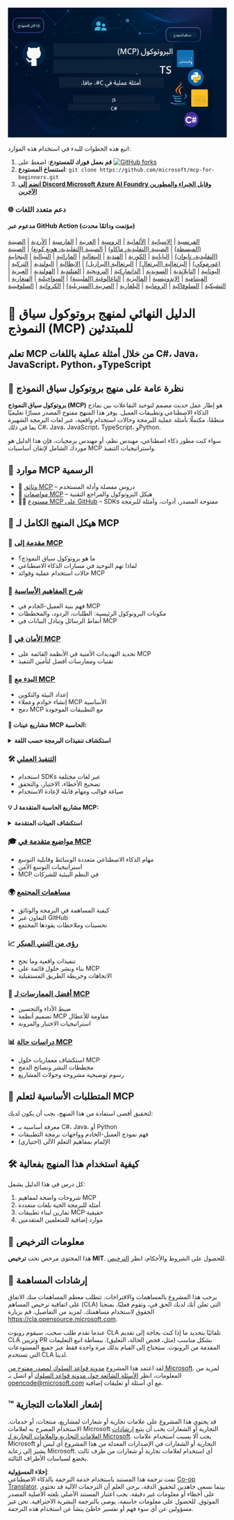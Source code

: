 <!--
CO_OP_TRANSLATOR_METADATA:
{
  "original_hash": "2a21391378c12ecfef50f866329dfde0",
  "translation_date": "2025-05-17T05:17:22+00:00",
  "source_file": "README.md",
  "language_code": "ar"
}
-->
![MCP للمبتدئين](../../translated_images/mcp-beginners.d21ba1f29a4d6177f2f95151a2f188ef968b4a2fdb50ce0d033d2aa1978ceb90.ar.png)

اتبع هذه الخطوات للبدء في استخدام هذه الموارد:
1. **قم بعمل فورك للمستودع**: اضغط على [![GitHub forks](https://img.shields.io/github/forks/microsoft/mcp-for-beginners.svg?style=social&label=Fork)](https://GitHub.com/microsoft/mcp-for-beginners/network)
2. **استنساخ المستودع**: `git clone https://github.com/microsoft/mcp-for-beginners.git`
3. [**انضم إلى Discord Microsoft Azure AI Foundry وقابل الخبراء والمطورين الآخرين**](https://discord.com/invite/ByRwuEEgH4)

### 🌐 دعم متعدد اللغات

#### مدعوم عبر GitHub Action (مؤتمت ودائمًا محدث)
[الفرنسية](../fr/README.md) | [الإسبانية](../es/README.md) | [الألمانية](../de/README.md) | [الروسية](../ru/README.md) | [العربية](./README.md) | [الفارسية](../fa/README.md) | [الأردية](../ur/README.md) | [الصينية (المبسطة)](../zh/README.md) | [الصينية (التقليدية، ماكاو)](../mo/README.md) | [الصينية (التقليدية، هونغ كونغ)](../hk/README.md) | [الصينية (التقليدية، تايوان)](../tw/README.md) | [اليابانية](../ja/README.md) | [الكورية](../ko/README.md) | [الهندية](../hi/README.md) | [البنغالية](../bn/README.md) | [الماراثية](../mr/README.md) | [النيبالية](../ne/README.md) | [البنجابية (غورموكي)](../pa/README.md) | [البرتغالية (البرتغال)](../pt/README.md) | [البرتغالية (البرازيل)](../br/README.md) | [الإيطالية](../it/README.md) | [البولندية](../pl/README.md) | [التركية](../tr/README.md) | [اليونانية](../el/README.md) | [التايلاندية](../th/README.md) | [السويدية](../sv/README.md) | [الدانماركية](../da/README.md) | [النرويجية](../no/README.md) | [الفنلندية](../fi/README.md) | [الهولندية](../nl/README.md) | [العبرية](../he/README.md) | [الفيتنامية](../vi/README.md) | [الإندونيسية](../id/README.md) | [الماليزية](../ms/README.md) | [التاغالوغية (الفلبينية)](../tl/README.md) | [السواحيلية](../sw/README.md) | [الهنغارية](../hu/README.md) | [التشيكية](../cs/README.md) | [السلوفاكية](../sk/README.md) | [الرومانية](../ro/README.md) | [البلغارية](../bg/README.md) | [الصربية (السيريلية)](../sr/README.md) | [الكرواتية](../hr/README.md) | [السلوفينية](../sl/README.md)
# 🚀 الدليل النهائي لمنهج بروتوكول سياق النموذج (MCP) للمبتدئين

## **تعلم MCP من خلال أمثلة عملية باللغات C#، Java، JavaScript، Python، وTypeScript**

## 🧠 نظرة عامة على منهج بروتوكول سياق النموذج

**بروتوكول سياق النموذج (MCP)** هو إطار عمل حديث مصمم لتوحيد التفاعلات بين نماذج الذكاء الاصطناعي وتطبيقات العميل. يوفر هذا المنهج مفتوح المصدر مسارًا تعليميًا منظمًا، مكتملًا بأمثلة عملية للبرمجة وحالات استخدام واقعية، عبر لغات البرمجة الشهيرة بما في ذلك C#، Java، JavaScript، TypeScript، وPython.

سواء كنت مطور ذكاء اصطناعي، مهندس نظم، أو مهندس برمجيات، فإن هذا الدليل هو موردك الشامل لإتقان أساسيات MCP واستراتيجيات التنفيذ.

## 🔗 موارد MCP الرسمية

- 📘 [وثائق MCP](https://modelcontextprotocol.io/) – دروس مفصلة وأدلة المستخدم  
- 📜 [مواصفات MCP](https://spec.modelcontextprotocol.io/) – هيكل البروتوكول والمراجع التقنية  
- 🧑‍💻 [مستودع MCP على GitHub](https://github.com/modelcontextprotocol) – SDKs مفتوحة المصدر، أدوات، وأمثلة للبرمجة  

## 🧭 هيكل المنهج الكامل لـ MCP

### 📌 [مقدمة إلى MCP](./00-Introduction/README.md)

- ما هو بروتوكول سياق النموذج؟
- لماذا تهم التوحيد في مسارات الذكاء الاصطناعي
- حالات استخدام عملية وفوائد MCP

### 🧩 [شرح المفاهيم الأساسية](./01-CoreConcepts/README.md)

- فهم بنية العميل-الخادم في MCP
- مكونات البروتوكول الرئيسية: الطلبات، الردود، والمخططات
- أنماط الرسائل وتبادل البيانات في MCP

### 🔐 [الأمان في MCP](./02-Security/readme.md)

- تحديد التهديدات الأمنية في الأنظمة القائمة على MCP
- تقنيات وممارسات أفضل لتأمين التنفيذ

### 🚀 [البدء مع MCP](./03-GettingStarted/README.md)

- إعداد البيئة والتكوين
- إنشاء خوادم وعملاء MCP الأساسية
- دمج MCP مع التطبيقات الموجودة

#### 🧮 مشاريع عينات MCP الحاسبة:
<details>
  <summary><strong>استكشاف تنفيذات البرمجة حسب اللغة</strong></summary>

  - [مثال خادم MCP في C#](./03-GettingStarted/samples/csharp/README.md)
  - [Java MCP الحاسبة](./03-GettingStarted/samples/java/calculator/README.md)
  - [عرض MCP في JavaScript](./03-GettingStarted/samples/javascript/README.md)
  - [خادم MCP في Python](../../03-GettingStarted/samples/python/mcp_calculator_server.py)
  - [مثال MCP في TypeScript](./03-GettingStarted/samples/typescript/README.md)

</details>

### 🛠️ [التنفيذ العملي](./04-PracticalImplementation/README.md)

- استخدام SDKs عبر لغات مختلفة
- تصحيح الأخطاء، الاختبار، والتحقق
- صياغة قوالب ومهام قابلة لإعادة الاستخدام

#### 💡 مشاريع الحاسبة المتقدمة لـ MCP:
<details>
  <summary><strong>استكشاف العينات المتقدمة</strong></summary>

  - [عينة متقدمة في C#](./04-PracticalImplementation/samples/csharp/README.md)
  - [مثال تطبيق الحاوية في Java](./04-PracticalImplementation/samples/java/containerapp/README.md)
  - [عينة متقدمة في JavaScript](./04-PracticalImplementation/samples/javascript/README.md)
  - [تنفيذ معقد في Python](../../04-PracticalImplementation/samples/python/mcp_sample.py)
  - [عينة الحاوية في TypeScript](./04-PracticalImplementation/samples/typescript/README.md)

</details>

### 🎓 [مواضيع متقدمة في MCP](./05-AdvancedTopics/README.md)

- مهام الذكاء الاصطناعي متعددة الوسائط وقابلية التوسع
- استراتيجيات التوسع الآمن
- MCP في النظم البيئية للشركات

### 🌍 [مساهمات المجتمع](./06-CommunityContributions/README.md)

- كيفية المساهمة في البرمجة والوثائق
- التعاون عبر GitHub
- تحسينات وملاحظات يقودها المجتمع

### 📈 [رؤى من التبني المبكر](./07-CaseStudies/README.md)

- تنفيذات واقعية وما نجح
- بناء ونشر حلول قائمة على MCP
- الاتجاهات وخريطة الطريق المستقبلية

### 📏 [أفضل الممارسات لـ MCP](./08-BestPractices/README.md)

- ضبط الأداء والتحسين
- تصميم أنظمة MCP مقاومة للأعطال
- استراتيجيات الاختبار والمرونة

### 📊 [دراسات حالة MCP](./09-CaseStudy/Readme.md)

- استكشاف معماريات حلول MCP
- مخططات النشر ونصائح الدمج
- رسوم توضيحية مشروحة وجولات المشاريع

## 🎯 المتطلبات الأساسية لتعلم MCP

لتحقيق أقصى استفادة من هذا المنهج، يجب أن يكون لديك:

- معرفة أساسية بـ C#، Java، أو Python
- فهم نموذج العميل-الخادم وواجهات برمجة التطبيقات
- (اختياري) الإلمام بمفاهيم التعلم الآلي

## 🛠️ كيفية استخدام هذا المنهج بفعالية

كل درس في هذا الدليل يشمل:

1. شروحات واضحة لمفاهيم MCP  
2. أمثلة للبرمجة الحية بلغات متعددة  
3. تمارين لبناء تطبيقات MCP حقيقية  
4. موارد إضافية للمتعلمين المتقدمين  

## 📜 معلومات الترخيص

هذا المحتوى مرخص تحت **ترخيص MIT**. للحصول على الشروط والأحكام، انظر [الترخيص](../../LICENSE).

## 🤝 إرشادات المساهمة

يرحب هذا المشروع بالمساهمات والاقتراحات. تتطلب معظم المساهمات منك الاتفاق على
اتفاقية ترخيص المساهم (CLA) التي تعلن أنك لديك الحق في، وتقوم فعليًا، بمنحنا
الحقوق لاستخدام مساهمتك. لمزيد من التفاصيل، قم بزيارة <https://cla.opensource.microsoft.com>.

عندما تقدم طلب سحب، سيقوم روبوت CLA تلقائيًا بتحديد ما إذا كنت بحاجة إلى تقديم
CLA وتزيين PR بشكل مناسب (مثل، فحص الحالة، التعليق). ببساطة اتبع التعليمات
المقدمة من الروبوت. ستحتاج إلى القيام بذلك مرة واحدة فقط عبر جميع المستودعات التي تستخدم CLA لدينا.

لقد اعتمد هذا المشروع [مدونة قواعد السلوك لمصدر مفتوح من Microsoft](https://opensource.microsoft.com/codeofconduct/).
لمزيد من المعلومات، انظر [الأسئلة الشائعة حول مدونة قواعد السلوك](https://opensource.microsoft.com/codeofconduct/faq/) أو
اتصل بـ [opencode@microsoft.com](mailto:opencode@microsoft.com) مع أي أسئلة أو تعليقات إضافية.

## ™️ إشعار العلامات التجارية

قد يحتوي هذا المشروع على علامات تجارية أو شعارات لمشاريع، منتجات، أو خدمات. الاستخدام المصرح به لعلامات Microsoft
التجارية أو الشعارات يجب أن يتبع [إرشادات العلامات التجارية والعلامات التجارية لـ Microsoft](https://www.microsoft.com/legal/intellectualproperty/trademarks/usage/general).
يجب ألا يسبب استخدام علامات Microsoft التجارية أو الشعارات في الإصدارات المعدلة من هذا المشروع أي لبس أو يشير إلى رعاية Microsoft.
أي استخدام لعلامات تجارية أو شعارات من طرف ثالث يخضع لسياسات الأطراف الثالثة.

**إخلاء المسؤولية**:  
تمت ترجمة هذا المستند باستخدام خدمة الترجمة بالذكاء الاصطناعي [Co-op Translator](https://github.com/Azure/co-op-translator). بينما نسعى جاهدين لتحقيق الدقة، يرجى العلم أن الترجمات الآلية قد تحتوي على أخطاء أو معلومات غير دقيقة. يجب اعتبار المستند الأصلي بلغته الأصلية المصدر الموثوق. للحصول على معلومات حاسمة، يوصى بالترجمة البشرية الاحترافية. نحن غير مسؤولين عن أي سوء فهم أو تفسير خاطئ ينشأ عن استخدام هذه الترجمة.